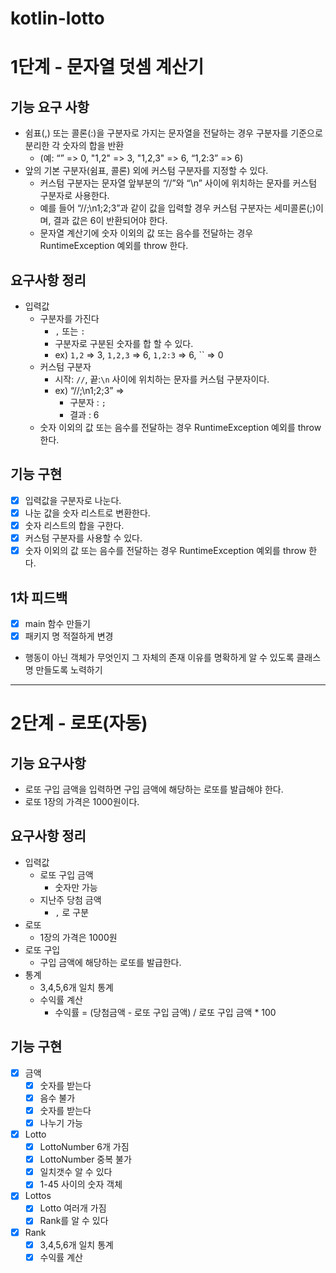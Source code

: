 # kotlin-lotto

# 1단계 - 문자열 덧셈 계산기
## 기능 요구 사항
- 쉼표(,) 또는 콜론(:)을 구분자로 가지는 문자열을 전달하는 경우 구분자를 기준으로 분리한 각 숫자의 합을 반환 
  - (예: “” => 0, "1,2" => 3, "1,2,3" => 6, “1,2:3” => 6)
- 앞의 기본 구분자(쉼표, 콜론) 외에 커스텀 구분자를 지정할 수 있다. 
  - 커스텀 구분자는 문자열 앞부분의 “//”와 “\n” 사이에 위치하는 문자를 커스텀 구분자로 사용한다. 
  - 예를 들어 “//;\n1;2;3”과 같이 값을 입력할 경우 커스텀 구분자는 세미콜론(;)이며, 결과 값은 6이 반환되어야 한다. 
  - 문자열 계산기에 숫자 이외의 값 또는 음수를 전달하는 경우 RuntimeException 예외를 throw 한다.

## 요구사항 정리
- 입력값
  - 구분자를 가진다
    - `,` 또는 `:`
    - 구분자로 구분된 숫자를 합 할 수 있다.
    - ex) `1,2` => 3, `1,2,3` => 6, `1,2:3` => 6, `` => 0
  - 커스텀 구분자
    - 시작: `//`, 끝:`\n` 사이에 위치하는 문자를 커스텀 구분자이다.
    - ex)  “//;\n1;2;3” => 
      - 구분자 : `;`
      - 결과 : 6
  - 숫자 이외의 값 또는 음수를 전달하는 경우 RuntimeException 예외를 throw 한다.

## 기능 구현
- [X] 입력값을 구분자로 나눈다.
- [X] 나눈 값을 숫자 리스트로 변환한다.
- [X] 숫자 리스트의 합을 구한다.
- [X] 커스텀 구분자를 사용할 수 있다.
- [X] 숫자 이외의 값 또는 음수를 전달하는 경우 RuntimeException 예외를 throw 한다.
    
## 1차 피드백
- [X] main 함수 만들기
- [X] 패키지 명 적절하게 변경
- 행동이 아닌 객체가 무엇인지 그 자체의 존재 이유를 명확하게 알 수 있도록 클래스명 만들도록 노력하기

---

# 2단계 - 로또(자동)

## 기능 요구사항
- 로또 구입 금액을 입력하면 구입 금액에 해당하는 로또를 발급해야 한다.
- 로또 1장의 가격은 1000원이다.

## 요구사항 정리
- 입력값
  - 로또 구입 금액
    - 숫자만 가능
  - 지난주 당첨 금액
    - `,` 로 구분
- 로또
  - 1장의 가격은 1000원
- 로또 구입
  - 구입 금액에 해당하는 로또를 발급한다.
- 통계
  - 3,4,5,6개 일치 통계
  - 수익률 계산
    - 수익률 = (당첨금액 - 로또 구입 금액) / 로또 구입 금액 * 100

## 기능 구현
- [X] 금액
  - [X] 숫자를 받는다
  - [X] 음수 불가
  - [X] 숫자를 받는다
  - [X] 나누기 가능
- [X] Lotto
  - [X] LottoNumber 6개 가짐
  - [X] LottoNumber 중복 불가
  - [X] 일치갯수 알 수 있다
  - [X] 1-45 사이의 숫자 객체
- [X] Lottos
  - [X] Lotto 여러개 가짐
  - [X] Rank를 알 수 있다
- [X] Rank
  - [X] 3,4,5,6개 일치 통계
  - [X] 수익률 계산
